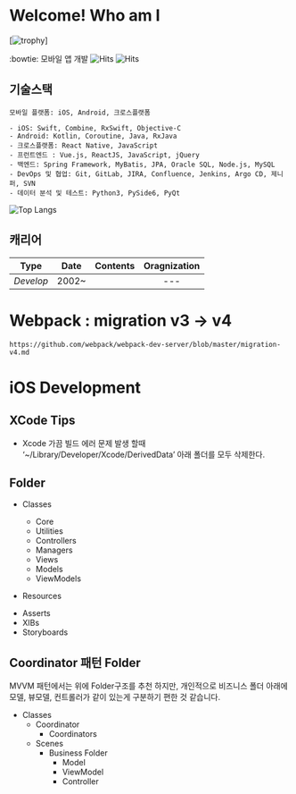# Welcome! Who am I

[![trophy](https://github-profile-trophy.vercel.app/?username=ryo-ma&theme=onedark)]

:bowtie: 모바일 앱 개발
 ![Hits](https://hits.seeyoufarm.com/api/count/incr/badge.svg?url=https://github.com/iamjeffrey) ![Hits](https://img.shields.io/github/followers/iamjeffrey?label=Follow)

## 기술스택
`모바일 플랫폼: iOS, Android, 크로스플랫폼`
```
- iOS: Swift, Combine, RxSwift, Objective-C
- Android: Kotlin, Coroutine, Java, RxJava
- 크로스플랫폼: React Native, JavaScript
- 프런트엔드 : Vue.js, ReactJS, JavaScript, jQuery
- 백엔드: Spring Framework, MyBatis, JPA, Oracle SQL, Node.js, MySQL
- DevOps 및 협업: Git, GitLab, JIRA, Confluence, Jenkins, Argo CD, 제니퍼, SVN
- 데이터 분석 및 테스트: Python3, PySide6, PyQt
```

![Top Langs](https://github-readme-stats.vercel.app/api/top-langs/?username=iamjeffrey&layout=compact&theme=onedark)

## 캐리어
| **Type** | **Date** | **Contents** | **Oragnization** |
|:--------:|:--------:|:--------:|:--------:|
| *Develop* | 2002~ |  | --- |

# Webpack : migration v3 -> v4
`https://github.com/webpack/webpack-dev-server/blob/master/migration-v4.md`

# iOS Development 
## XCode Tips
- Xcode 가끔 빌드 에러 문제 발생 할때 ‘~/Library/Developer/Xcode/DerivedData’ 아래 폴더를 모두 삭제한다.

## Folder
- Classes
   + Core
   + Utilities
   + Controllers
   + Managers
   + Views
   + Models
   + ViewModels
   
- Resources
 + Asserts
 + XIBs
 + Storyboards
 
 ## Coordinator 패턴 Folder
 MVVM 패턴에서는 위에 Folder구조를 추천 하지만, 개인적으로 비즈니스 폴더 아래에 모델, 뷰모델, 컨트롤러가 같이 있는게 구분하기 편한 것 같습니다.
 
 - Classes
   + Coordinator
     + Coordinators
   + Scenes
     + Business Folder
       + Model
       + ViewModel
       + Controller
 
<!--
**iamjeffrey/iamjeffrey** is a ✨ _special_ ✨ repository because its `README.md` (this file) appears on your GitHub profile.

Here are some ideas to get you started:

- 🔭 I’m currently working on ...
- 🌱 I’m currently learning ...
- 👯 I’m looking to collaborate on ...
- 🤔 I’m looking for help with ...
- 💬 Ask me about ...
- 📫 How to reach me: ...
- 😄 Pronouns: ...
- ⚡ Fun fact: ...
-->
